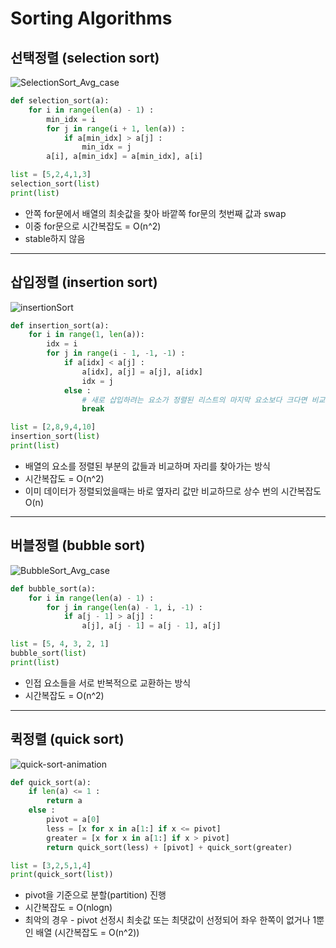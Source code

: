 # Sorting Algorithms
## 선택정렬 (selection sort)

![SelectionSort_Avg_case](https://user-images.githubusercontent.com/63408930/91028860-0636cb00-e639-11ea-9a04-44ac3611a9ab.gif)
```python
def selection_sort(a):
    for i in range(len(a) - 1) :
        min_idx = i
        for j in range(i + 1, len(a)) :
            if a[min_idx] > a[j] :
                min_idx = j
        a[i], a[min_idx] = a[min_idx], a[i]

list = [5,2,4,1,3]
selection_sort(list)
print(list)
```
* 안쪽 for문에서 배열의 최솟값을 찾아 바깥쪽 for문의 첫번째 값과 swap
* 이중 for문으로 시간복잡도 = O(n^2)
* stable하지 않음

***
## 삽입정렬 (insertion sort)

![insertionSort](https://user-images.githubusercontent.com/63408930/91029071-472edf80-e639-11ea-9117-872995ab17ef.gif)
```python
def insertion_sort(a):
    for i in range(1, len(a)):
        idx = i
        for j in range(i - 1, -1, -1) :
            if a[idx] < a[j] :
                a[idx], a[j] = a[j], a[idx]
                idx = j
            else :
                # 새로 삽입하려는 요소가 정렬된 리스트의 마지막 요소보다 크다면 비교할 필요 없음
                break

list = [2,8,9,4,10]
insertion_sort(list)
print(list)
```
* 배열의 요소를 정렬된 부분의 값들과 비교하며 자리를 찾아가는 방식
* 시간복잡도 = O(n^2)
* 이미 데이터가 정렬되었을때는 바로 옆자리 값만 비교하므로 상수 번의 시간복잡도 O(n)

***
## 버블정렬 (bubble sort)

![BubbleSort_Avg_case](https://user-images.githubusercontent.com/63408930/91028588-a6d8bb00-e638-11ea-9b82-a3e2f1e9264f.gif)
```python
def bubble_sort(a):
    for i in range(len(a) - 1) :
        for j in range(len(a) - 1, i, -1) :
            if a[j - 1] > a[j] :
                a[j], a[j - 1] = a[j - 1], a[j]

list = [5, 4, 3, 2, 1]
bubble_sort(list)
print(list)
```
* 인접 요소들을 서로 반복적으로 교환하는 방식
* 시간복잡도 = O(n^2)

***
## 퀵정렬 (quick sort)

![quick-sort-animation](https://user-images.githubusercontent.com/63408930/91142357-9afa0100-e6eb-11ea-9335-892cf62eccf1.gif)
```python
def quick_sort(a):
    if len(a) <= 1 :
        return a
    else :
        pivot = a[0]
        less = [x for x in a[1:] if x <= pivot]
        greater = [x for x in a[1:] if x > pivot]
        return quick_sort(less) + [pivot] + quick_sort(greater)

list = [3,2,5,1,4]
print(quick_sort(list))
```
* pivot을 기준으로 분할(partition) 진행
* 시간복잡도 = O(nlogn)
* 최악의 경우 - pivot 선정시 최솟값 또는 최댓값이 선정되어 좌우 한쪽이 없거나 1뿐인 배열 (시간복잡도 = O(n^2))
